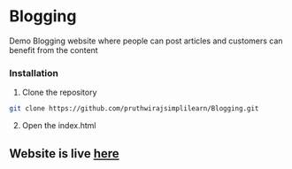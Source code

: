 # Blogging
Demo Blogging website where people can post articles and customers can benefit from the content

### Installation
1. Clone the repository
```bash
git clone https://github.com/pruthwirajsimplilearn/Blogging.git
```
2. Open the index.html

## Website is live [here](https://simpli-blog.netlify.app/ "Simpli-Blog Home Page")
